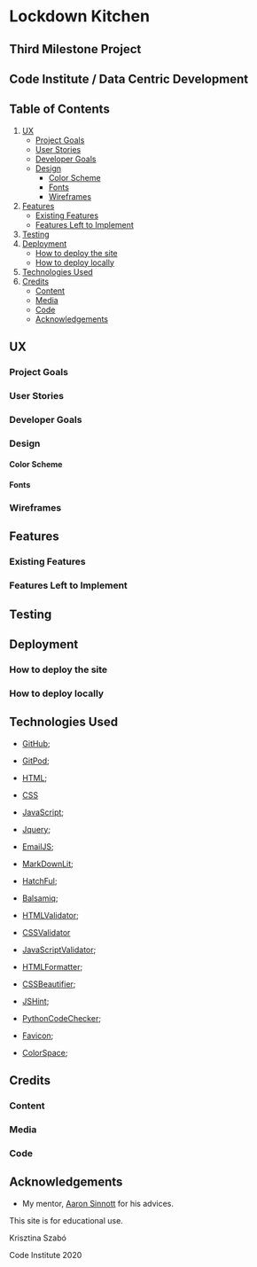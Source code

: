 # Lockdown Kitchen

## Third Milestone Project

## Code Institute / Data Centric Development

## Table of Contents

1. [UX](https://github.com/krisztinatxt/lockdown-kitchen-ms3#ux)
    - [Project Goals](https://github.com/krisztinatxt/lockdown-kitchen-ms3#project-goals)
    - [User Stories](https://github.com/krisztinatxt/lockdown-kitchen-ms3#user-stories)
    - [Developer Goals](https://github.com/krisztinatxt/lockdown-kitchen-ms3#developer-goals)
    - [Design](https://github.com/krisztinatxt/lockdown-kitchen-ms3#design)
        - [Color Scheme](https://github.com/krisztinatxt/lockdown-kitchen-ms3#color-scheme)
        - [Fonts](https://github.com/krisztinatxt/lockdown-kitchen-ms3#fonts)
        - [Wireframes](https://github.com/krisztinatxt/lockdown-kitchen-ms3#wireframes)
3. [Features](https://github.com/krisztinatxt/lockdown-kitchen-ms3#features)
    - [Existing Features](https://github.com/krisztinatxt/lockdown-kitchen-ms3#existing-features)
    - [Features Left to Implement](https://github.com/krisztinatxt/lockdown-kitchen-ms3#features-left-to-implement)
4. [Testing](https://github.com/krisztinatxt/lockdown-kitchen-ms3#testing)
5. [Deployment](https://github.com/krisztinatxt/lockdown-kitchen-ms3#deployment)
    - [How to deploy the site](https://github.com/krisztinatxt/lockdown-kitchen-ms3#how-to-deploy-the-site)
    - [How to deploy locally](https://github.com/krisztinatxt/lockdown-kitchen-ms3#how-to-deploy-locally)
6. [Technologies Used](https://github.com/krisztinatxt/lockdown-kitchen-ms3#technologies-used)
7. [Credits](https://github.com/krisztinatxt/lockdown-kitchen-ms3#credits)
    - [Content](https://github.com/krisztinatxt/lockdown-kitchen-ms3#content)
    - [Media](https://github.com/krisztinatxt/lockdown-kitchen-ms3#media)
    - [Code](https://github.com/krisztinatxt/lockdown-kitchen-ms3#code)
    - [Acknowledgements](https://github.com/krisztinatxt/lockdown-kitchen-ms3#acknowledgements)

## UX

### Project Goals

### User Stories

### Developer Goals

### Design

#### Color Scheme

#### Fonts

### Wireframes

## Features

### Existing Features

### Features Left to Implement

## Testing

## Deployment

### How to deploy the site

### How to deploy locally

## Technologies Used

- [GitHub](https://github.com/);

- [GitPod](https://gitpod.io/);

- [HTML](https://en.wikipedia.org/wiki/HTML5);

- [CSS](https://en.wikipedia.org/wiki/Cascading_Style_Sheets)

- [JavaScript](https://en.wikipedia.org/wiki/JavaScript);

- [Jquery](https://jquery.com/);

- [EmailJS](https://www.emailjs.com/);

- [MarkDownLit](https://dlaa.me/markdownlint/);

- [HatchFul](https://hatchful.shopify.com/);

- [Balsamiq](https://balsamiq.com/);

- [HTMLValidator](https://validator.w3.org/);

- [CSSValidator](https://jigsaw.w3.org/css-validator/)

- [JavaScriptValidator](https://esprima.org/demo/validate.html);

- [HTMLFormatter](https://htmlformatter.com/);

- [CSSBeautifier](https://www.freeformatter.com/css-beautifier.html);

- [JSHint](https://jshint.com/);

- [PythonCodeChecker](https://extendsclass.com/python-tester.html);

- [Favicon](https://www.favicon-generator.org/);

- [ColorSpace](https://mycolor.space/);

## Credits

### Content

### Media

### Code

## Acknowledgements

- My mentor, [Aaron Sinnott](https://github.com/aaronsnig501) for his advices.

This site is for educational use.

Krisztina Szabó

Code Institute
2020

